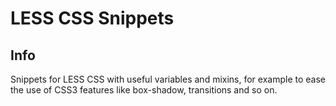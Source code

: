 # LESS CSS Snippets


## Info

Snippets for LESS CSS with useful variables and mixins, for example to ease the use of CSS3 features like box-shadow, transitions and so on.
